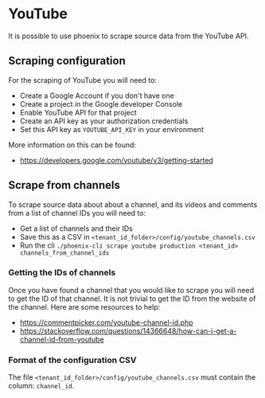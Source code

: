 # YouTube
It is possible to use phoenix to scrape source data from the YouTube API.

## Scraping configuration
For the scraping of YouTube you will need to:
- Create a Google Account if you don't have one
- Create a project in the Google developer Console
- Enable YouTube API for that project
- Create an API key as your authorization credentials
- Set this API key as `YOUTUBE_API_KEY` in your environment

More information on this can be found:
- https://developers.google.com/youtube/v3/getting-started

## Scrape from channels
To scrape source data about about a channel, and its videos and comments from a list of channel IDs you will need to:
- Get a list of channels and their IDs
- Save this as a CSV in `<tenant_id_folder>/config/youtube_channels.csv`
- Run the cli `./phoenix-cli scrape youtube production <tenant_id> channels_from_channel_ids`

### Getting the IDs of channels
Once you have found a channel that you would like to scrape you will need to get the ID of that channel.
It is not trivial to get the ID from the website of the channel. Here are some resources to help:
- https://commentpicker.com/youtube-channel-id.php
- https://stackoverflow.com/questions/14366648/how-can-i-get-a-channel-id-from-youtube

### Format of the configuration CSV
The file `<tenant_id_folder>/config/youtube_channels.csv` must contain the column: `channel_id`.
